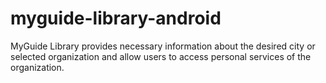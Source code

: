 # myguide-library-android
MyGuide Library provides necessary information about the desired  city or selected organization and allow users to access personal  services of the organization.
